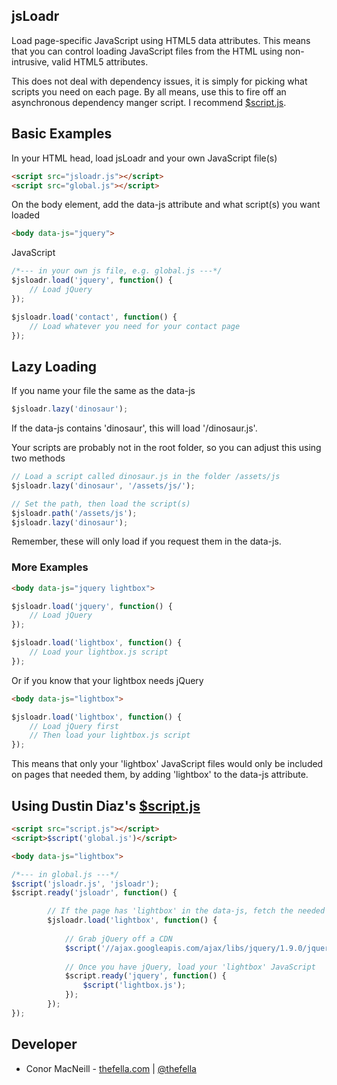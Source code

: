 ## jsLoadr
Load page-specific JavaScript using HTML5 data attributes. This means that you can control loading JavaScript files from the HTML using non-intrusive, valid HTML5 attributes.

This does not deal with dependency issues, it is simply for picking what scripts you need on each page. By all means, use this to fire off an asynchronous dependency manger script. I recommend [$script.js](https://github.com/ded/script.js).


## Basic Examples

In your HTML head, load jsLoadr and your own JavaScript file(s)
``` html
<script src="jsloadr.js"></script>
<script src="global.js"></script>
```

On the body element, add the data-js attribute and what script(s) you want loaded
``` html
<body data-js="jquery">
```

JavaScript
``` js
/*--- in your own js file, e.g. global.js ---*/
$jsloadr.load('jquery', function() {
	// Load jQuery
});

$jsloadr.load('contact', function() {
	// Load whatever you need for your contact page
});
```


## Lazy Loading
If you name your file the same as the data-js
``` js
$jsloadr.lazy('dinosaur');
```
If the data-js contains 'dinosaur', this will load '/dinosaur.js'.

Your scripts are probably not in the root folder, so you can adjust this using two methods
``` js
// Load a script called dinosaur.js in the folder /assets/js
$jsloadr.lazy('dinosaur', '/assets/js/');

// Set the path, then load the script(s)
$jsloadr.path('/assets/js');
$jsloadr.lazy('dinosaur');
```
Remember, these will only load if you request them in the data-js.




### More Examples
``` html
<body data-js="jquery lightbox">
```

``` js
$jsloadr.load('jquery', function() {
	// Load jQuery
});

$jsloadr.load('lightbox', function() {
	// Load your lightbox.js script
});
```


Or if you know that your lightbox needs jQuery
``` html
<body data-js="lightbox">
```

``` js
$jsloadr.load('lightbox', function() {
	// Load jQuery first
	// Then load your lightbox.js script
});
```

This means that only your 'lightbox' JavaScript files would only be included on pages that needed them, by adding 'lightbox' to the data-js attribute.


## Using Dustin Diaz's [$script.js](https://github.com/ded/script.js)
``` html
<script src="script.js"></script>
<script>$script('global.js')</script>
```

``` html
<body data-js="lightbox">
```

``` js
/*--- in global.js ---*/
$script('jsloadr.js', 'jsloadr');
$script.ready('jsloadr', function() {

		// If the page has 'lightbox' in the data-js, fetch the needed files, otherwise do nothing
		$jsloadr.load('lightbox', function() {
		
			// Grab jQuery off a CDN
			$script('//ajax.googleapis.com/ajax/libs/jquery/1.9.0/jquery.min.js', 'jquery');
			
			// Once you have jQuery, load your 'lightbox' JavaScript
			$script.ready('jquery', function() {
				$script('lightbox.js');
			});
		});
});
```


## Developer
* Conor MacNeill -  [thefella.com](http://thefella.com) | [@thefella](http://twitter.com/thefella)
	


	